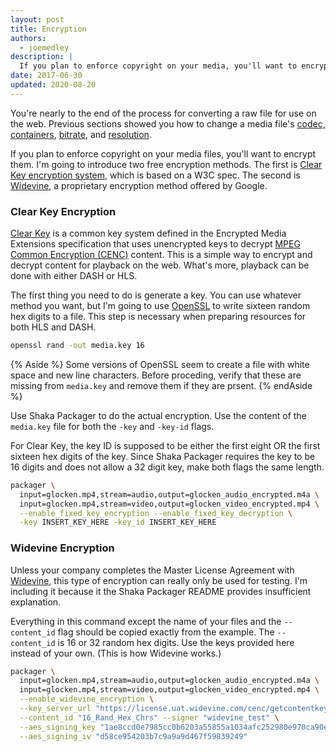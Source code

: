 ```yaml
---
layout: post
title: Encryption
authors:
  - joemedley
description: |
  If you plan to enforce copyright on your media, you'll want to encrypt them.
date: 2017-06-30
updated: 2020-08-20
---
```


You're nearly to the end of the process for converting a raw file for use on the
web. Previous sections showed you how to change a media file's [codec,
containers](../containers-and-codecs),  [bitrate](../bitrate), and
[resolution](../resolution).

If you plan to enforce copyright on your media files, you'll want to encrypt
them. I'm going to introduce two free encryption methods. The first is [Clear
Key encryption system](https://www.w3.org/TR/encrypted-media/#clear-key), which
is based on a W3C spec. The second is
[Widevine](https://www.widevine.com/wv_drm.html), a proprietary encryption
method offered by Google.

### Clear Key Encryption

[Clear Key](https://www.w3.org/TR/encrypted-media/#clear-key)
is a common key system defined in the Encrypted Media Extensions specification
that uses unencrypted keys to decrypt
[MPEG Common Encryption (CENC)](https://en.wikipedia.org/wiki/MPEG_Common_Encryption)
content. This is a simple way to encrypt and decrypt content for playback on
the web. What's more, playback can be done with either DASH or HLS.

The first thing you need to do is generate a key. You can use whatever method
you want, but I'm going to use [OpenSSL](https://www.openssl.org/) to write
sixteen random hex digits to a file. This step is necessary when preparing
resources for both HLS and DASH.

```bash
openssl rand -out media.key 16
```

{% Aside %}
Some versions of OpenSSL seem to create a file with white space and new line
characters. Before proceding, verify that these are missing from `media.key` and
remove them if they are prsent.
{% endAside %}

Use Shaka Packager to do the actual encryption. Use the content of the
`media.key` file for both the `-key` and `-key-id` flags.

For Clear Key, the key ID is supposed to be either the first eight OR the first
sixteen hex digits of the key. Since Shaka Packager requires the key to be 16
digits and does not allow a 32 digit key, make both flags the same length.

```bash
packager \
  input=glocken.mp4,stream=audio,output=glocken_audio_encrypted.m4a \
  input=glocken.mp4,stream=video,output=glocken_video_encrypted.mp4 \
  --enable_fixed_key_encryption --enable_fixed_key_decryption \
  -key INSERT_KEY_HERE -key_id INSERT_KEY_HERE
```

### Widevine Encryption

Unless your company completes the Master License Agreement with
[Widevine](http://www.widevine.com/contact.html), this type of encryption can
really only be used for testing. I'm including it because it the Shaka Packager
README provides insufficient explanation.

Everything in this command except the name of your files and the `--content_id`
flag should be copied exactly from the example. The `--content_id` is 16 or 32
random hex digits. Use the keys provided here instead of your own. (This is how
Widevine works.)

```bash
packager \
  input=glocken.mp4,stream=audio,output=glocken_audio_encrypted.m4a \
  input=glocken.mp4,stream=video,output=glocken_video_encrypted.mp4 \
  --enable_widevine_encryption \
  --key_server_url "https://license.uat.widevine.com/cenc/getcontentkey/widevine_test" \
  --content_id "16_Rand_Hex_Chrs" --signer "widevine_test" \
  --aes_signing_key "1ae8ccd0e7985cc0b6203a55855a1034afc252980e970ca90e5202689f947ab9" \
  --aes_signing_iv "d58ce954203b7c9a9a9d467f59839249"
